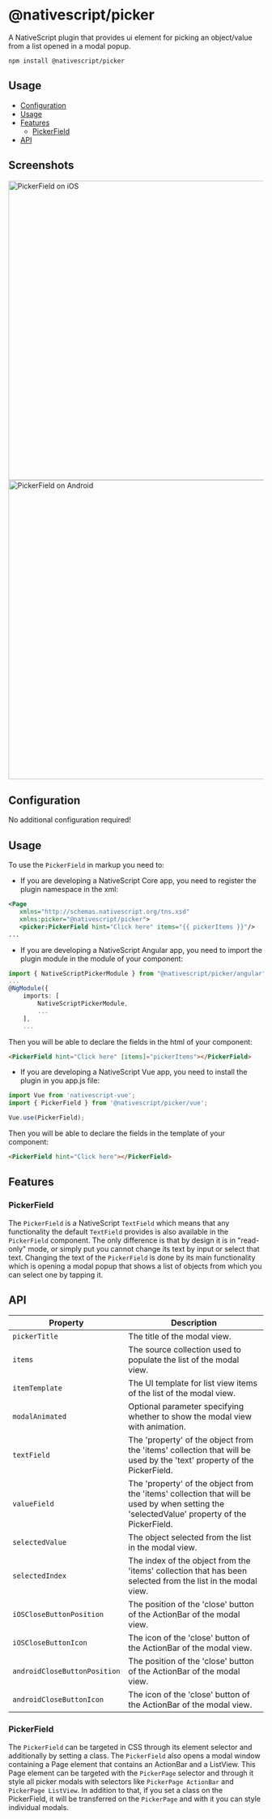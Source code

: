 # @nativescript/picker

A NativeScript plugin that provides ui element for picking an object/value from a list opened in a modal popup.

```cli
npm install @nativescript/picker
```

## Usage

- [Configuration](#configuration)
- [Usage](#usage)
- [Features](#features)
  - [PickerField](#PickerField)
- [API](#api)

## Screenshots

<img alt="PickerField on iOS" src="https://raw.githubusercontent.com/NativeScript/nativescript-picker/master/docs/picker-ios.gif" height="590px"/><img alt="PickerField on Android" src="https://raw.githubusercontent.com/NativeScript/nativescript-picker/master/docs/picker-android.gif" height="590px"/>

## Configuration

No additional configuration required!

## Usage

To use the `PickerField` in markup you need to:

- If you are developing a NativeScript Core app, you need to register the plugin namespace in the xml:

```xml
<Page
   xmlns="http://schemas.nativescript.org/tns.xsd"
   xmlns:picker="@nativescript/picker">
   <picker:PickerField hint="Click here" items="{{ pickerItems }}"/>
...
```

- If you are developing a NativeScript Angular app, you need to import the plugin module in the module of your component:

```ts
import { NativeScriptPickerModule } from "@nativescript/picker/angular";
...
@NgModule({
    imports: [
        NativeScriptPickerModule,
        ...
    ],
    ...
```

Then you will be able to declare the fields in the html of your component:

```html
<PickerField hint="Click here" [items]="pickerItems"></PickerField>
```

- If you are developing a NativeScript Vue app, you need to install the plugin in you app.js file:

```js
import Vue from 'nativescript-vue';
import { PickerField } from '@nativescript/picker/vue';

Vue.use(PickerField);
```

Then you will be able to declare the fields in the template of your component:

```html
<PickerField hint="Click here"></PickerField>
```

## Features

### PickerField

The `PickerField` is a NativeScript `TextField` which means that any functionality the default `TextField` provides is also available in the `PickerField` component. The only difference is that by design it is in "read-only" mode, or simply put you cannot change its text by input or select that text. Changing the text of the `PickerField` is done by its main functionality which is opening a modal popup that shows a list of objects from which you can select one by tapping it.

## API

| Property                     | Description                                                                                                                                 |
| ---------------------------- | ------------------------------------------------------------------------------------------------------------------------------------------- |
| `pickerTitle`                | The title of the modal view.                                                                                                                |
| `items`                      | The source collection used to populate the list of the modal view.                                                                          |
| `itemTemplate`               | Тhe UI template for list view items of the list of the modal view.                                                                          |
| `modalAnimated`              | Optional parameter specifying whether to show the modal view with animation.                                                                |
| `textField`                  | The 'property' of the object from the 'items' collection that will be used by the 'text' property of the PickerField.                       |
| `valueField`                 | The 'property' of the object from the 'items' collection that will be used by when setting the 'selectedValue' property of the PickerField. |
| `selectedValue`              | The object selected from the list in the modal view.                                                                                        |
| `selectedIndex`              | The index of the object from the 'items' collection that has been selected from the list in the modal view.                                 |
| `iOSCloseButtonPosition`     | The position of the 'close' button of the ActionBar of the modal view.                                                                      |
| `iOSCloseButtonIcon`         | The icon of the 'close' button of the ActionBar of the modal view.                                                                          |
| `androidCloseButtonPosition` | The position of the 'close' button of the ActionBar of the modal view.                                                                      |
| `androidCloseButtonIcon`     | The icon of the 'close' button of the ActionBar of the modal view.                                                                          |

### PickerField

The `PickerField` can be targeted in CSS through its element selector and additionally by setting a class. The `PickerField` also opens a modal window containing a Page element that contains an ActionBar and a ListView. This Page element can be targeted with the `PickerPage` selector and through it style all picker modals with selectors like `PickerPage ActionBar` and `PickerPage ListView`. In addition to that, if you set a class on the PickerField, it will be transferred on the `PickerPage` and with it you can style individual modals.
